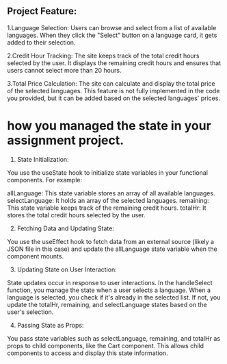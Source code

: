 
Project Feature:
---------------

1.Language Selection: Users can browse and select from a list of available languages. When they click the "Select" button on a language card, it gets added to their selection.

2.Credit Hour Tracking: The site keeps track of the total credit hours selected by the user. It displays the remaining credit hours and ensures that users cannot select more than 20 hours.

3.Total Price Calculation: The site can calculate and display the total price of the selected languages. This feature is not fully implemented in the code you provided, but it can be added based on the selected languages' prices.


how you managed the state in your assignment project.
======================================================

1. State Initialization:

You use the useState hook to initialize state variables in your functional components. For example:

allLanguage: This state variable stores an array of all available languages.
selectLanguage: It holds an array of the selected languages.
remaining: This state variable keeps track of the remaining credit hours.
totalHr: It stores the total credit hours selected by the user.

2. Fetching Data and Updating State:

You use the useEffect hook to fetch data from an external source (likely a JSON file in this case) and update the allLanguage state variable when the component mounts.

3. Updating State on User Interaction:

State updates occur in response to user interactions. In the handleSelect function, you manage the state when a user selects a language.
When a language is selected, you check if it's already in the selected list.
If not, you update the totalHr, remaining, and selectLanguage states based on the user's selection.

4. Passing State as Props:

You pass state variables such as selectLanguage, remaining, and totalHr as props to child components, like the Cart component. This allows child components to access and display this state information.